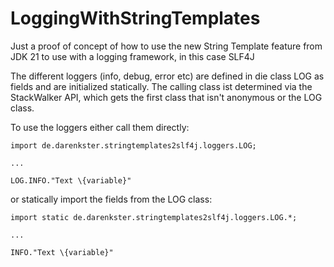 # LoggingWithStringTemplates

Just a proof of concept of how to use the new String Template feature from JDK 21 to use with a logging framework, in this case SLF4J   

The different loggers (info, debug, error etc) are defined in die class LOG as fields and are initialized statically.
The calling class ist determined via the StackWalker API, which gets the first class that isn't anonymous or the LOG class.

To use the loggers either call them directly:

```
import de.darenkster.stringtemplates2slf4j.loggers.LOG;

...

LOG.INFO."Text \{variable}"
```
or statically import the fields from the LOG class:
```
import static de.darenkster.stringtemplates2slf4j.loggers.LOG.*;

...

INFO."Text \{variable}"
```

